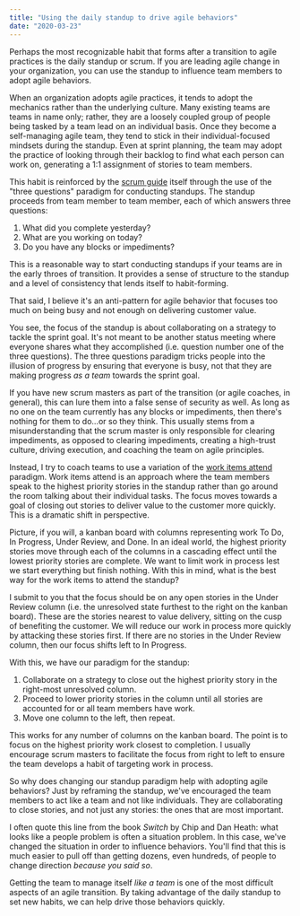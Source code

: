 ```yaml
---
title: "Using the daily standup to drive agile behaviors"
date: "2020-03-23"
---
```


Perhaps the most recognizable habit that forms after a transition to agile practices is the daily standup or scrum. If you are leading agile change in your organization, you can use the standup to influence team members to adopt agile behaviors.

When an organization adopts agile practices, it tends to adopt the mechanics rather than the underlying culture. Many existing teams are teams in name only; rather, they are a loosely coupled group of people being tasked by a team lead on an individual basis. Once they become a self-managing agile team, they tend to stick in their individual-focused mindsets during the standup. Even at sprint planning, the team may adopt the practice of looking through their backlog to find what each person can work on, generating a 1:1 assignment of stories to team members.

This habit is reinforced by the [scrum guide](https://www.scrumguides.org/scrum-guide.html#events-daily) itself through the use of the "three questions" paradigm for conducting standups. The standup proceeds from team member to team member, each of which answers three questions:

1. What did you complete yesterday?
1. What are you working on today?
1. Do you have any blocks or impediments?

This is a reasonable way to start conducting standups if your teams are in the early throes of transition. It provides a sense of structure to the standup and a level of consistency that lends itself to habit-forming.

That said, I believe it's an anti-pattern for agile behavior that focuses too much on being busy and not enough on delivering customer value.

You see, the focus of the standup is about collaborating on a strategy to tackle the sprint goal. It's not meant to be another status meeting where everyone shares what they accomplished (i.e. question number one of the three questions). The three questions paradigm tricks people into the illusion of progress by ensuring that everyone is busy, not that they are making progress _as a team_ towards the sprint goal.

If you have new scrum masters as part of the transition (or agile coaches, in general), this can lure them into a false sense of security as well. As long as no one on the team currently has any blocks or impediments, then there's nothing for them to do...or so they think. This usually stems from a misunderstanding that the scrum master is only responsible for clearing impediments, as opposed to clearing impediments, creating a high-trust culture, driving execution, and coaching the team on agile principles.

Instead, I try to coach teams to use a variation of the [work items attend](https://martinfowler.com/articles/itsNotJustStandingUp.html#WorkItemsAttend) paradigm. Work items attend is an approach where the team members speak to the highest priority stories in the standup rather than go around the room talking about their individual tasks. The focus moves towards a goal of closing out stories to deliver value to the customer more quickly. This is a dramatic shift in perspective.

Picture, if you will, a kanban board with columns representing work To Do, In Progress, Under Review, and Done. In an ideal world, the highest priority stories move through each of the columns in a cascading effect until the lowest priority stories are complete. We want to limit work in process lest we start everything but finish nothing. With this in mind, what is the best way for the work items to attend the standup?

I submit to you that the focus should be on any open stories in the Under Review column (i.e. the unresolved state furthest to the right on the kanban board). These are the stories nearest to value delivery, sitting on the cusp of benefiting the customer. We will reduce our work in process more quickly by attacking these stories first. If there are no stories in the Under Review column, then our focus shifts left to In Progress.

With this, we have our paradigm for the standup:

1. Collaborate on a strategy to close out the highest priority story in the right-most unresolved column.
1. Proceed to lower priority stories in the column until all stories are accounted for or all team members have work.
1. Move one column to the left, then repeat.

This works for any number of columns on the kanban board. The point is to focus on the highest priority work closest to completion. I usually encourage scrum masters to facilitate the focus from right to left to ensure the team develops a habit of targeting work in process.

So why does changing our standup paradigm help with adopting agile behaviors? Just by reframing the standup, we've encouraged the team members to act like a team and not like individuals. They are collaborating to close stories, and not just any stories: the ones that are most important.

I often quote this line from the book _Switch_ by Chip and Dan Heath: what looks like a people problem is often a situation problem. In this case, we've changed the situation in order to influence behaviors. You'll find that this is much easier to pull off than getting dozens, even hundreds, of people to change direction _because you said so_.

Getting the team to manage itself _like a team_ is one of the most difficult aspects of an agile transition. By taking advantage of the daily standup to set new habits, we can help drive those behaviors quickly.